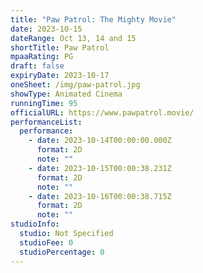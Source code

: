 ```yaml
---
title: "Paw Patrol: The Mighty Movie"
date: 2023-10-15
dateRange: Oct 13, 14 and 15
shortTitle: Paw Patrol
mpaaRating: PG
draft: false
expiryDate: 2023-10-17
oneSheet: /img/paw-patrol.jpg
showType: Animated Cinema
runningTime: 95
officialURL: https://www.pawpatrol.movie/
performanceList:
  performance:
    - date: 2023-10-14T00:00:00.000Z
      format: 2D
      note: ""
    - date: 2023-10-15T00:00:38.231Z
      format: 2D
      note: ""
    - date: 2023-10-16T00:00:38.715Z
      format: 2D
      note: ""
studioInfo:
  studio: Not Specified
  studioFee: 0
  studioPercentage: 0
---
```

